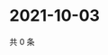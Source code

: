 # 2021-10-03

共 0 条

<!-- BEGIN WEIBO -->
<!-- 最后更新时间 Sun Oct 03 2021 07:00:58 GMT+0800 (China Standard Time) -->

<!-- END WEIBO -->
